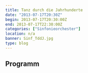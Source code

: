 ```yaml
---
title: Tanz durch die Jahrhunderte
date: "2013-07-17T20:30Z"
begin: 2013-07-17T20:30:00Z
end: 2013-07-17T22:30:00Z
categories: ["Sinfonieorchester"]
location: n/a
banner: Sinf_TddJ.jpg
type: blog
---
```

## Programm

